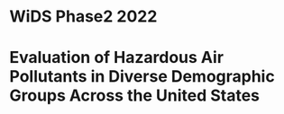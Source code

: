 # WiDS Phase2 2022
# Evaluation of Hazardous Air Pollutants in Diverse Demographic Groups Across the United States


